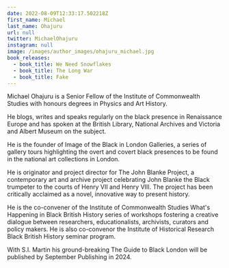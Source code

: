 ```yaml
---
date: 2022-08-09T12:33:17.502218Z
first_name: Michael
last_name: Ohajuru
url: null
twitter: MichaelOhajuru
instagram: null
image: /images/author_images/ohajuru_michael.jpg
book_releases:
  - book_title: We Need Snowflakes
  - book_title: The Long War
  - book_title: Fake
---
```

Michael Ohajuru is a Senior Fellow of the Institute of Commonwealth Studies with honours degrees in Physics and Art History.

He blogs, writes and speaks regularly on the black presence in Renaissance Europe and has spoken at the British Library, National Archives and Victoria and Albert Museum on the subject.

He is the founder of Image of the Black in London Galleries, a series of gallery tours highlighting the overt and covert black presences to be found in the national art collections in London. 

He is originator and project director for The John Blanke Project, a contemporary art and archive project celebrating John Blanke the Black trumpeter to the courts of Henry VII and Henry VIII. The project has been critically acclaimed as a novel, innovative way to present history.

He is the co-convener of the Institute of Commonwealth Studies What's Happening in Black British History series of workshops fostering a creative dialogue between researchers, educationalists, archivists, curators and policy makers. He is also co-convenor the Institute of Historical Research Black British History seminar program.

With S.I. Martin his ground-breaking The Guide to Black London will be published by September Publishing in 2024.